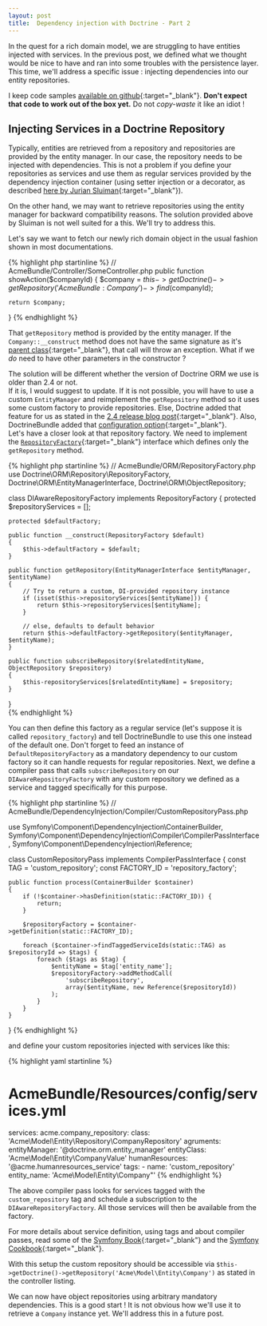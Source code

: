 ```yaml
---
layout: post
title:  Dependency injection with Doctrine - Part 2
---
```


In the quest for a rich domain model, we are struggling to have entities injected with services.
In the previous post, we defined what we thought would be nice to have and ran
into some troubles with the persistence layer.  This time, we'll address a specific issue :
injecting dependencies into our entity repositories.

I keep code samples [available on github][github-richmodel]{:target="_blank"}. 
**Don't expect that code to work out of the box yet.**  Do not *copy-waste* it like an idiot !

## Injecting Services in a Doctrine Repository

Typically, entities are retrieved from a repository and repositories are provided by the entity
manager.  In our case, the repository needs to be injected with dependencies.  This is not a problem 
if you define your repositories as services and use them as regular services provided by the 
dependency injection container (using setter injection or a decorator, as described 
[here by Jurian  Sluiman][sluiman-didoctrine]{:target="_blank"}).

On the other hand, we may want to retrieve repositories using the entity manager for backward 
compatibility reasons.  The solution provided above by Sluiman is not well suited for a this.  We'll
try to address this.

Let's say we want to fetch our newly rich domain object in the usual fashion shown in most
documentations.

{% highlight php startinline %}
// AcmeBundle/Controller/SomeController.php
public function showAction($companyId)
{
    $company = $this->getDoctrine()->getRepository('AcmeBundle:Company')
        ->find($companyId);
    
    return $company;
}
{% endhighlight %}

That `getRepository` method is provided by the entity manager.  If the `Company::__construct` method 
does not have the same signature as it's [parent class][api-entityrepository]{:target="_blank"}, 
that call will throw an exception.  What if we *do* need to have other parameters in the constructor ?

The solution will be different whether the version of Doctrine ORM we use is older than 2.4 or not.  
If it is, I would suggest to update.  If it is not possible, you will have to use a custom 
`EntityManager` and reimplement the `getRepository` method so it uses some custom factory to provide 
repositories.  Else, Doctrine added that feature for us as stated in the 
[2.4 release blog post][doctrine-release2.4]{:target="_blank"}. 
Also, DoctrineBundle added that 
[configuration option][github-doctrinebundle-repositoryfactory]{:target="_blank"}.  
Let's have  a closer look at that repository factory.  We need to implement the 
[`RepositoryFactory`][api-repositoryfactory]{:target="_blank"} interface which defines only the 
`getRepository` method.

{% highlight php startinline %}
// AcmeBundle/ORM/RepositoryFactory.php
use Doctrine\ORM\Repository\RepositoryFactory,
    Doctrine\ORM\EntityManagerInterface,
    Doctrine\ORM\ObjectRepository;

class DIAwareRepositoryFactory
    implements RepositoryFactory
{
    protected $repositoryServices = [];
    
    protected $defaultFactory;
    
    public function __construct(RepositoryFactory $default)
    {
        $this->defaultFactory = $default;
    }
    
    public function getRepository(EntityManagerInterface $entityManager, $entityName)
    {
        // Try to return a custom, DI-provided repository instance
        if (isset($this->repositoryServices[$entityName])) {
            return $this->repositoryServices[$entityName];
        }
        
        // else, defaults to default behavior
        return $this->defaultFactory->getRepository($entityManager, $entityName);
    }
    
    public function subscribeRepository($relatedEntityName, ObjectRepository $repository)
    {
        $this-repositoryServices[$relatedEntityName] = $repository;
    }
}   
{% endhighlight %}

You can then define this factory as a regular service (let's suppose it is called `repository_factory`) 
and tell DoctrineBundle to use this one instead of the default one.  Don't forget to feed an 
instance of `DefaultRepositoryFactory` as a mandatory dependency to our custom factory so it can 
handle requests for regular repositories.  Next, we define a compiler pass that calls 
`subscribeRepository` on our `DIAwareRepositoryFactory` with any custom repository we defined as a
service and tagged specifically for this purpose.

{% highlight php startinline %}
// AcmeBundle/DependencyInjection/Compiler/CustomRepositoryPass.php

use Symfony\Component\DependencyInjection\ContainerBuilder,
    Symfony\Component\DependencyInjection\Compiler\CompilerPassInterface,
    Symfony\Component\DependencyInjection\Reference;

class CustomRepositoryPass implements CompilerPassInterface
{
    const TAG = 'custom_repository';
    const FACTORY_ID = 'repository_factory';

    public function process(ContainerBuilder $container)
    {
        if (!$container->hasDefinition(static::FACTORY_ID)) {
            return;
        }

        $repositoryFactory = $container->getDefinition(static::FACTORY_ID);

        foreach ($container->findTaggedServiceIds(static::TAG) as $repositoryId => $tags) {
            foreach ($tags as $tag) {
                $entityName = $tag['entity_name'];
                $repositoryFactory->addMethodCall(
                    'subscribeRepository',
                    array($entityName, new Reference($repositoryId))
                );
            }
        }
    }
}
{% endhighlight %}

and define your custom repositories injected with services like this:

{% highlight yaml startinline %}
# AcmeBundle/Resources/config/services.yml
services:
    acme.company_repository:
        class: 'Acme\Model\Entity\Repository\CompanyRepository'
        agruments:
            entityManager:  '@doctrine.orm.entity_manager'
            entityClass:    'Acme\Model\Entity\CompanyValue'
            humanResources: '@acme.humanresources_service'
        tags:
            -
                name: 'custom_repository'
                entity_name: 'Acme\Model\Entity\Company"'
{% endhighlight %}

The above compiler pass looks for services tagged with the `custom_repository` tag and schedule 
a subscription to the `DIAwareRepositoryFactory`.  All those services will then be available from
the factory.

For more details about service definition, using tags and about compiler passes, read some of the
[Symfony Book][symfonybook]{:target="_blank"} and the [Symfony Cookbook][symfonycookbook]{:target="_blank"}.

With this setup the custom repository should be accessible via 
`$this->getDoctrine()->getRepository('Acme\Model\Entity\Company')` as stated in the controller 
listing.

We can now have object repositories using arbitrary mandatory dependencies.  This is a good start !
It is not obvious how we'll use it to retrieve  a `Company` instance yet.  We'll address this in a 
future post.

[api-entityrepository]:   http://www.doctrine-project.org/api/orm/2.4/source-class-Doctrine.ORM.EntityRepository.html#___construct  "EntityRepository API Documentation"
[api-repositoryfactory]:  http://www.doctrine-project.org/api/orm/2.4/class-Doctrine.ORM.Repository.RepositoryFactory.html          "RepositoryFactory API Documentation"

[symfonybook]:            http://symfony.com/doc/current/book/index.html                                                            "Symfony Online Book"
[symfonycookbook]:        http://symfony.com/doc/current/cookbook/index.html                                                        "Symfony Online Cookbook"

[github-richmodel]:       https://github.com/abstrus/AbstrusRichModelBundle                                                         "AbstrusRichModelBundle on Github"

[github-doctrinebundle-repositoryfactory]: https://github.com/doctrine/DoctrineBundle/pull/204 "RepositoryFactory configuration - Github Pull Request"

[doctrine-release2.4]: http://www.doctrine-project.org/2013/09/11/doctrine-2-4-released.html "Doctrine 2.4 Released - Doctrine blog"

[sluiman-didoctrine]: https://juriansluiman.nl/article/142/dependency-injection-in-a-doctrine-repository "Jurian Sluiman about Dependency Injection with Doctrine repositories"